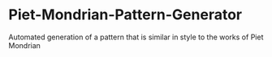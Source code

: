 # Piet-Mondrian-Pattern-Generator
Automated generation of a pattern that is similar in style to the works of Piet Mondrian 
